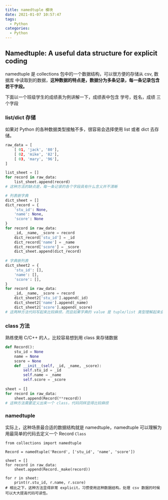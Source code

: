 ```yaml
---
title: namedtuple 模块
date: 2021-01-07 10:57:47
tags:
  - Python
categories:
  - Python
---
```


## Namedtuple: A useful data structure for explicit coding
namedtuple 是 collections 包中的一个数据结构，可以很方便的存储从 csv, 数据库 中读取到的数据，**这种数据的特点是，数据分为多条记录，每一条记录包含若干字段。**

<!-- more -->

下面以一个班级学生的成绩表为例讲解一下，成绩表中包含 学号，姓名，成绩 三个字段
### list/dict 存储
如果对 Python 的各种数据类型接触不多，很容易会选择使用 list 或者 dict 去存储。
```python
raw_data = [
    [ 01, 'jack', '80'],
    [ 02, 'mike', '82'],
    [ 03, 'mary', '96'],
]

list_sheet = []
for record in raw_data:
    list_sheet.append(record)
# 这种方法的缺点是，每一条记录的各个字段具有什么含义并不清晰

# 列表嵌字典
dict_sheet = []
dict_record = {
    'stu_id': None,
    'name': None,
    'score': None
}
for record in raw_data:
    _id, _name, _score = record
    dict_record['stu_id'] = _id
    dict_record['name'] = _name
    dict_record['score'] = _score
    dict_sheet.append(dict_record)
   
# 字典嵌列表 
dict_sheet2 = {
    'stu_id': [],
    'name': [],
    'score': [],
}
for record in raw_data:
    _id, _name, _score = record
    dict_sheet2['stu_id'].append(_id)
    dict_sheet2['name'].append(_name)
    dict_sheet2['score'].append(_score)
# 这两种方法代码写起来比较麻烦，而且如果字典的 value 是 tuple/list 类型理解起来会有一些困难
```

### class 方法
熟练使用 C/C++ 的人，比较容易想到用 class 来存储数据
```python
def Record():
    stu_id = None
    name = None
    score = None
    def __init__(self, _id, _name, _score):
        self.stu_id = _id
        self.name = _name
        self.score = _score
    
sheet = []
for record in raw_data:
    sheet.append(Record(**record))
# 这种方法需要定义出来一个 class，代码同样显得比较麻烦
```

### namedtuple
实际上，这种场景最合适的数据结构就是 namedtuple，namedtuple 可以理解为用最简单的代码去定义一个 Record `Class`
```
from collections import namedtuple

Record = namedtuple('Record', ['stu_id', 'name', 'score'])

sheet = []
for record in raw_data:
    sheet.append(Record._make(record))
    
for r in sheet:
    print(r.stu_id, r.name, r.score)
# 相比之下，这种方法显得非常 explicit，习惯使用这种数据结构，处理 csv 数据的时候可以大大提高代码可读性。
```
